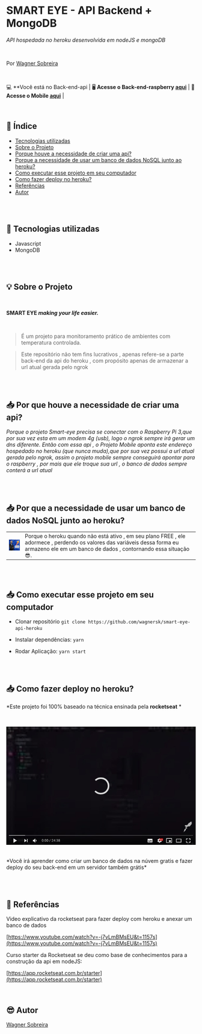 # SMART EYE - API Backend + MongoDB

*API hospedada no heroku desenvolvida em nodeJS e mongoDB*

<br>


 Por [Wagner Sobreira](https://www.linkedin.com/in/wagner-sobreira-395b66167/)
                                   
<br>

💻 **Você está no Back-end-api | 
🖥 **Acesse o Back-end-raspberry [aqui](https://github.com/wagnersk/smart-eye-raspberry-dht-11)** | 
📱 **Acesse o Mobile [aqui](https://github.com/wagnersk/smart-eye-mobile)** |

<br>


## 📑 Índice

- [Tecnologias utilizadas](#-tecnologias-utilizadas)
- [Sobre o Projeto](#-sobre-o-projeto)
- [Porque houve a necessidade de criar uma api?](#-porque-houve-a-necessidade-de-criar-uma-api)
- [Porque a necessidade de usar um banco de dados NoSQL junto ao heroku?](#-porque-a-necessidade-de-usar-um-banco-de-dados-NoSQL-junto-ao-heroku)
- [Como executar esse projeto em seu computador](#-como-executar-esse-projeto-em-seu-computador)
- [Como fazer deploy no heroku?](#-como-fazer-deploy-no-heroku)
- [Referências](#-referências)
- [Autor](#-autor)


<br><br>


## 🚀 Tecnologias utilizadas

- Javascript
- MongoDB

<br><br>

## 💡 Sobre o Projeto

<br>

**SMART EYE  _making your life easier._**

<br>

> É um projeto para monitoramento prático de ambientes com temperatura controlada.<br>

> Este repositório não tem fins lucrativos , apenas refere-se a parte back-end da api do heroku , com propósito apenas de armazenar a url atual gerada pelo ngrok



<br><br>


## 📥 Por que houve a necessidade de criar uma api?

*Porque o projeto Smart-eye precisa se conectar com o Raspberry Pi 3,que por sua vez esta em um modem 4g (usb), logo o ngrok sempre irá gerar um dns diferente.
Então com essa api , o Projeto Mobile aponta este endereço hospedado no heroku (que nunca muda),que por sua vez possui a url atual gerada pelo ngrok, assim o projeto mobile sempre conseguirá apontar para o raspberry , por mais que ele troque sua url , o banco de dados sempre conterá a url atual*


<br><br>


## 📥 Por que a necessidade de usar um banco de dados NoSQL junto ao heroku?

<table>
  <tr>
    <td><img src="/image/stonks-meme.jpeg"/></td>
    
<td>Porque o heroku quando não está ativo , em seu plano FREE , ele adormece , perdendo os valores 
  das variáveis dessa forma eu armazeno ele em um banco de dados , contornando essa situação 😎️.</td> 
  </tr>
</table>

<br><br>

## 📥 Como executar esse projeto em seu computador

- Clonar repositório `git clone https://github.com/wagnersk/smart-eye-api-heroku`

- Instalar dependências: `yarn`

- Rodar Aplicação: `yarn start`

<br><br>


## 📥 Como fazer deploy no heroku?


*Este projeto foi 100% baseado na técnica ensinada pela **rocketseat** *

<br>

[![Watch the video](https://github.com/wagnersk/smart-eye-api-heroku/blob/master/image/youtubeloading.jpeg)](https://www.youtube.com/watch?v=-j7vLmBMsEU)

<br>
*Você irá aprender como criar um banco de dados na núvem gratis e fazer deploy do seu back-end em um servidor também grátis*

<br><br>


## 📕 Referências


Video explicativo da rocketseat para fazer deploy com heroku e anexar um banco de dados 

[https://www.youtube.com/watch?v=-j7vLmBMsEU&t=1157s](https://www.youtube.com/watch?v=-j7vLmBMsEU&t=1157s)


Curso starter da Rocketseat se deu como base de conhecimentos para a construção da api em nodeJS:

[https://app.rocketseat.com.br/starter](https://app.rocketseat.com.br/starter)

<br>

## 😎️ Autor

[Wagner Sobreira](https://www.linkedin.com/in/wagner-sobreira-395b66167/)
